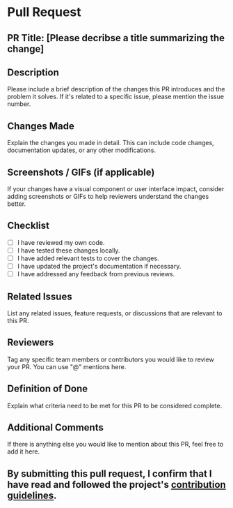# Pull Request

## PR Title: [Please decribse a title summarizing the change]

## Description

Please include a brief description of the changes this PR introduces and the problem it solves. If it's related to a specific issue, please mention the issue number.

## Changes Made

Explain the changes you made in detail. This can include code changes, documentation updates, or any other modifications.

## Screenshots / GIFs (if applicable)

If your changes have a visual component or user interface impact, consider adding screenshots or GIFs to help reviewers understand the changes better.

## Checklist

- [ ] I have reviewed my own code.
- [ ] I have tested these changes locally.
- [ ] I have added relevant tests to cover the changes.
- [ ] I have updated the project's documentation if necessary.
- [ ] I have addressed any feedback from previous reviews.

## Related Issues

List any related issues, feature requests, or discussions that are relevant to this PR.

## Reviewers

Tag any specific team members or contributors you would like to review your PR. You can use "@" mentions here.

## Definition of Done

Explain what criteria need to be met for this PR to be considered complete.

## Additional Comments

If there is anything else you would like to mention about this PR, feel free to add it here.

## By submitting this pull request, I confirm that I have read and followed the project's [contribution guidelines](CONTRIBUTING.md).
